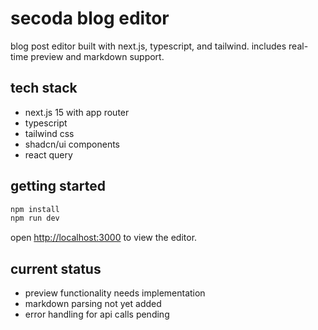 # secoda blog editor

blog post editor built with next.js, typescript, and tailwind. includes real-time preview and markdown support.

## tech stack

- next.js 15 with app router
- typescript
- tailwind css
- shadcn/ui components
- react query

## getting started

```bash
npm install
npm run dev
```

open [http://localhost:3000](http://localhost:3000) to view the editor.

## current status

- preview functionality needs implementation
- markdown parsing not yet added
- error handling for api calls pending